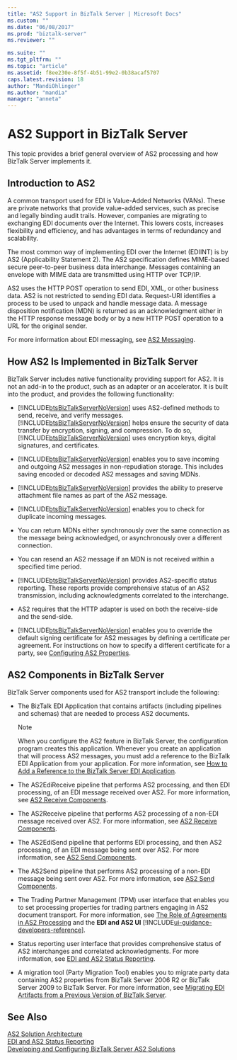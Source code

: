 ```yaml
---
title: "AS2 Support in BizTalk Server | Microsoft Docs"
ms.custom: ""
ms.date: "06/08/2017"
ms.prod: "biztalk-server"
ms.reviewer: ""

ms.suite: ""
ms.tgt_pltfrm: ""
ms.topic: "article"
ms.assetid: f8ee230e-8f5f-4b51-99e2-0b38acaf5707
caps.latest.revision: 18
author: "MandiOhlinger"
ms.author: "mandia"
manager: "anneta"
---
```

# AS2 Support in BizTalk Server
This topic provides a brief general overview of AS2 processing and how BizTalk Server implements it.  
  
## Introduction to AS2  
 A common transport used for EDI is Value-Added Networks (VANs). These are private networks that provide value-added services, such as precise and legally binding audit trails. However, companies are migrating to exchanging EDI documents over the Internet. This lowers costs, increases flexibility and efficiency, and has advantages in terms of redundancy and scalability.  
  
 The most common way of implementing EDI over the Internet (EDIINT) is by AS2 (Applicability Statement 2). The AS2 specification defines MIME-based secure peer-to-peer business data interchange. Messages containing an envelope with MIME data are transmitted using HTTP over TCP/IP.  
  
 AS2 uses the HTTP POST operation to send EDI, XML, or other business data. AS2 is not restricted to sending EDI data. Request-URI identifies a process to be used to unpack and handle message data. A message disposition notification (MDN) is returned as an acknowledgment either in the HTTP response message body or by a new HTTP POST operation to a URL for the original sender.  
  
 For more information about EDI messaging, see [AS2 Messaging](../core/as2-messaging.md).  
  
## How AS2 Is Implemented in BizTalk Server  
 BizTalk Server includes native functionality providing support for AS2. It is not an add-in to the product, such as an adapter or an accelerator. It is built into the product, and provides the following functionality:  
  
- [!INCLUDE[btsBizTalkServerNoVersion](../includes/btsbiztalkservernoversion-md.md)] uses AS2-defined methods to send, receive, and verify messages. [!INCLUDE[btsBizTalkServerNoVersion](../includes/btsbiztalkservernoversion-md.md)] helps ensure the security of data transfer by encryption, signing, and compression. To do so, [!INCLUDE[btsBizTalkServerNoVersion](../includes/btsbiztalkservernoversion-md.md)] uses encryption keys, digital signatures, and certificates.  
  
- [!INCLUDE[btsBizTalkServerNoVersion](../includes/btsbiztalkservernoversion-md.md)] enables you to save incoming and outgoing AS2 messages in non-repudiation storage. This includes saving encoded or decoded AS2 messages and saving MDNs.  
  
- [!INCLUDE[btsBizTalkServerNoVersion](../includes/btsbiztalkservernoversion-md.md)] provides the ability to preserve attachment file names as part of the AS2 message.  
  
- [!INCLUDE[btsBizTalkServerNoVersion](../includes/btsbiztalkservernoversion-md.md)] enables you to check for duplicate incoming messages.  
  
- You can return MDNs either synchronously over the same connection as the message being acknowledged, or asynchronously over a different connection.  
  
- You can resend an AS2 message if an MDN is not received within a specified time period.  
  
- [!INCLUDE[btsBizTalkServerNoVersion](../includes/btsbiztalkservernoversion-md.md)] provides AS2-specific status reporting. These reports provide comprehensive status of an AS2 transmission, including acknowledgments correlated to the interchange.  
  
- AS2 requires that the HTTP adapter is used on both the receive-side and the send-side.  
  
- [!INCLUDE[btsBizTalkServerNoVersion](../includes/btsbiztalkservernoversion-md.md)] enables you to override the default signing certificate for AS2 messages by defining a certificate per agreement. For instructions on how to specify a different certificate for a party, see [Configuring AS2 Properties](../core/configuring-as2-properties.md).  
  
## AS2 Components in BizTalk Server  
 BizTalk Server components used for AS2 transport include the following:  
  
- The BizTalk EDI Application that contains artifacts (including pipelines and schemas) that are needed to process AS2 documents.  
  
  > [!NOTE]
  >  When you configure the AS2 feature in BizTalk Server, the configuration program creates this application. Whenever you create an application that will process AS2 messages, you must add a reference to the BizTalk EDI Application from your application. For more information, see [How to Add a Reference to the BizTalk Server EDI Application](http://msdn.microsoft.com/library/7af066fb-372f-4709-b566-c8d6b4a9d782).  
  
- The AS2EdiReceive pipeline that performs AS2 processing, and then EDI processing, of an EDI message received over AS2. For more information, see [AS2 Receive Components](../core/as2-receive-components.md).  
  
- The AS2Receive pipeline that performs AS2 processing of a non-EDI message received over AS2. For more information, see [AS2 Receive Components](../core/as2-receive-components.md).  
  
- The AS2EdiSend pipeline that performs EDI processing, and then AS2 processing, of an EDI message being sent over AS2. For more information, see [AS2 Send Components](../core/as2-send-components.md).  
  
- The AS2Send pipeline that performs AS2 processing of a non-EDI message being sent over AS2. For more information, see [AS2 Send Components](../core/as2-send-components.md).  
  
- The Trading Partner Management (TPM) user interface that enables you to set processing properties for trading partners engaging in AS2 document transport. For more information, see [The Role of Agreements in AS2 Processing](../core/the-role-of-agreements-in-as2-processing.md) and the **EDI and AS2 UI** [!INCLUDE[ui-guidance-developers-reference](../includes/ui-guidance-developers-reference.md)].
  
- Status reporting user interface that provides comprehensive status of AS2 interchanges and correlated acknowledgments. For more information, see [EDI and AS2 Status Reporting](../core/edi-and-as2-status-reporting.md).  
  
- A migration tool (Party Migration Tool) enables you to migrate party data containing AS2 properties from BizTalk Server 2006 R2 or BizTalk Server 2009 to BizTalk Server. For more information, see [Migrating EDI Artifacts from a Previous Version of BizTalk Server](http://msdn.microsoft.com/library/b956a97e-03d0-47ea-a2ce-c07a339c0f2c).  
  
## See Also  
 [AS2 Solution Architecture](../core/as2-solution-architecture.md)   
 [EDI and AS2 Status Reporting](../core/edi-and-as2-status-reporting.md)   
 [Developing and Configuring BizTalk Server AS2 Solutions](../core/developing-and-configuring-biztalk-server-as2-solutions.md)